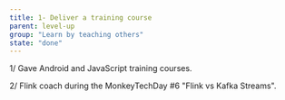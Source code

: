 ```yaml
---
title: 1- Deliver a training course
parent: level-up
group: "Learn by teaching others"
state: "done"
---
```


1/ Gave Android and JavaScript training courses.

2/ Flink coach during the MonkeyTechDay #6 "Flink vs Kafka Streams".
